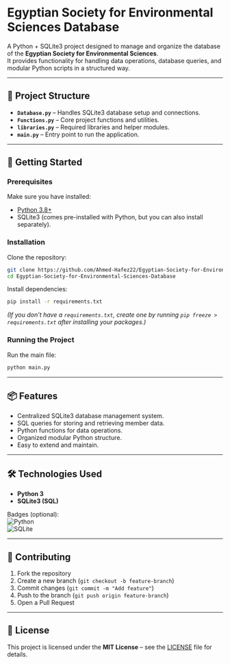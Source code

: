 # Egyptian Society for Environmental Sciences Database

A Python + SQLite3 project designed to manage and organize the database of the **Egyptian Society for Environmental Sciences**.  
It provides functionality for handling data operations, database queries, and modular Python scripts in a structured way.  

---

## 📂 Project Structure
- **`Database.py`** – Handles SQLite3 database setup and connections.  
- **`Functions.py`** – Core project functions and utilities.  
- **`libraries.py`** – Required libraries and helper modules.  
- **`main.py`** – Entry point to run the application.  

---

## 🚀 Getting Started

### Prerequisites
Make sure you have installed:  
- [Python 3.8+](https://www.python.org/downloads/)  
- SQLite3 (comes pre-installed with Python, but you can also install separately).  

### Installation
Clone the repository:
```bash
git clone https://github.com/Ahmed-Hafez22/Egyptian-Society-for-Environmental-Sciences-Database.git
cd Egyptian-Society-for-Environmental-Sciences-Database
```

Install dependencies:
```bash
pip install -r requirements.txt
```

*(If you don’t have a `requirements.txt`, create one by running `pip freeze > requirements.txt` after installing your packages.)*

### Running the Project
Run the main file:
```bash
python main.py
```

---

## 📦 Features
- Centralized SQLite3 database management system.  
- SQL queries for storing and retrieving member data.  
- Python functions for data operations.  
- Organized modular Python structure.  
- Easy to extend and maintain.  

---

## 🛠 Technologies Used
- **Python 3**  
- **SQLite3 (SQL)**  

Badges (optional):  
![Python](https://img.shields.io/badge/Python-3.8+-blue.svg)  
![SQLite](https://img.shields.io/badge/Database-SQLite3-green.svg)  

---

## 🤝 Contributing
1. Fork the repository  
2. Create a new branch (`git checkout -b feature-branch`)  
3. Commit changes (`git commit -m "Add feature"`)  
4. Push to the branch (`git push origin feature-branch`)  
5. Open a Pull Request  

---

## 📄 License
This project is licensed under the **MIT License** – see the [LICENSE](LICENSE) file for details.  
